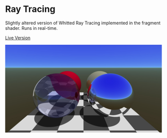 # Ray Tracing

Slightly altered version of Whitted Ray Tracing implemented in the fragment shader. Runs in real-time.

[Live Version](https://raytracing.timoeberl.de/)

![Rendered image of 4 Spheres with different material properties](render.jpg)
